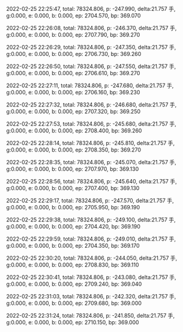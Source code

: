 2022-02-25 22:25:47, total: 78324.806, p: -247.990, delta:21.757 手, g:0.000, e: 0.000, b: 0.000, ep: 2704.570, bp: 369.070

2022-02-25 22:26:08, total: 78324.806, p: -246.370, delta:21.757 手, g:0.000, e: 0.000, b: 0.000, ep: 2707.790, bp: 369.270

2022-02-25 22:26:29, total: 78324.806, p: -247.350, delta:21.757 手, g:0.000, e: 0.000, b: 0.000, ep: 2706.730, bp: 369.260

2022-02-25 22:26:50, total: 78324.806, p: -247.550, delta:21.757 手, g:0.000, e: 0.000, b: 0.000, ep: 2706.610, bp: 369.270

2022-02-25 22:27:11, total: 78324.806, p: -247.680, delta:21.757 手, g:0.000, e: 0.000, b: 0.000, ep: 2706.160, bp: 369.230

2022-02-25 22:27:32, total: 78324.806, p: -246.680, delta:21.757 手, g:0.000, e: 0.000, b: 0.000, ep: 2707.320, bp: 369.250

2022-02-25 22:27:53, total: 78324.806, p: -245.680, delta:21.757 手, g:0.000, e: 0.000, b: 0.000, ep: 2708.400, bp: 369.260

2022-02-25 22:28:14, total: 78324.806, p: -245.810, delta:21.757 手, g:0.000, e: 0.000, b: 0.000, ep: 2708.350, bp: 369.270

2022-02-25 22:28:35, total: 78324.806, p: -245.070, delta:21.757 手, g:0.000, e: 0.000, b: 0.000, ep: 2707.970, bp: 369.130

2022-02-25 22:28:56, total: 78324.806, p: -245.640, delta:21.757 手, g:0.000, e: 0.000, b: 0.000, ep: 2707.400, bp: 369.130

2022-02-25 22:29:17, total: 78324.806, p: -247.570, delta:21.757 手, g:0.000, e: 0.000, b: 0.000, ep: 2705.950, bp: 369.190

2022-02-25 22:29:38, total: 78324.806, p: -249.100, delta:21.757 手, g:0.000, e: 0.000, b: 0.000, ep: 2704.420, bp: 369.190

2022-02-25 22:29:59, total: 78324.806, p: -249.010, delta:21.757 手, g:0.000, e: 0.000, b: 0.000, ep: 2704.350, bp: 369.170

2022-02-25 22:30:20, total: 78324.806, p: -244.050, delta:21.757 手, g:0.000, e: 0.000, b: 0.000, ep: 2708.830, bp: 369.110

2022-02-25 22:30:41, total: 78324.806, p: -243.080, delta:21.757 手, g:0.000, e: 0.000, b: 0.000, ep: 2709.240, bp: 369.040

2022-02-25 22:31:03, total: 78324.806, p: -242.320, delta:21.757 手, g:0.000, e: 0.000, b: 0.000, ep: 2709.680, bp: 369.000

2022-02-25 22:31:24, total: 78324.806, p: -241.850, delta:21.757 手, g:0.000, e: 0.000, b: 0.000, ep: 2710.150, bp: 369.000